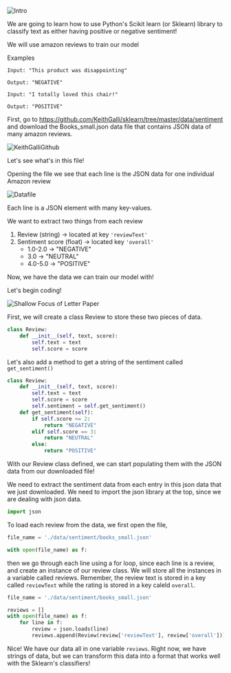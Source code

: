 

<!--title={Loading the training data}-->

![Intro](https://images.pexels.com/photos/281962/pexels-photo-281962.jpeg?auto=compress&cs=tinysrgb&dpr=2&h=200&w=200)

We are going to learn how to use Python's Scikit learn (or Sklearn) library to classify text as either having positive or negative sentiment!

We will use amazon reviews to train our model

Examples

```
Input: "This product was disappointing"

Output: "NEGATIVE"

Input: "I totally loved this chair!"

Output: "POSITIVE"
```

First, go to https://github.com/KeithGalli/sklearn/tree/master/data/sentiment and download the Books_small.json data file that contains JSON data of many amazon reviews.

![KeithGalliGithub](C:\Users\orang\Desktop\home\bitlab\machine_learning\KeithGalliGithub.png)



Let's see what's in this file!

Opening the file we see that each line is the JSON data for one individual Amazon review

![Datafile](C:\Users\orang\Desktop\home\bitlab\machine_learning\Datafile.png)

Each line is a JSON element with many key-values.

We want to extract two things from each review

1. Review (string)                     &rarr; located at key `'reviewText'`
2. Sentiment score (float)      &rarr; located key `'overall'`
   * 1.0-2.0  &rarr; "NEGATIVE"
   * 3.0         &rarr; "NEUTRAL"
   * 4.0-5.0  &rarr; "POSITIVE"



Now, we have the data we can train our model with!

Let's begin coding!



![Shallow Focus of Letter Paper](https://images.pexels.com/photos/1157151/pexels-photo-1157151.jpeg?auto=compress&cs=tinysrgb&h=750&w=1260)

First, we will create a class Review to store these two pieces of data.

```python
class Review:
    def __init__(self, text, score):
        self.text = text
        self.score = score
```

Let's also add a method to get a string of the sentiment called `get_sentiment()`

```python
class Review:
    def __init__(self, text, score):
        self.text = text
        self.score = score
        self.sentiment = self.get_sentiment()
    def get_sentiment(self):
        if self.score <= 2:
            return "NEGATIVE"
        elif self.score == 3:
            return "NEUTRAL"
        else:
            return "POSITIVE"
```

With our Review class defined, we can start populating them with the JSON data from our downloaded file!

We need to extract the sentiment data from each entry in this json data that we just downloaded. We need to import the json library at the top, since we are dealing with json data.

```python
import json
```

To load each review from the data, we first open the file,

```python
file_name = './data/sentiment/books_small.json'

with open(file_name) as f:
```

then we go through each line using a for loop, since each line is a review, and create an instance of our review class. We will store all the instances in a variable called reviews. Remember, the review text is stored in a key called `reviewText` while the rating is stored in a key caleld `overall`.

```python
file_name = './data/sentiment/books_small.json'

reviews = []
with open(file_name) as f:
    for line in f:
        review = json.loads(line)
        reviews.append(Review(review['reviewText'], review['overall']))
```

Nice! We have our data all in one variable `reviews`. Right now, we have strings of data, but we can transform this data into a format that works well with the Sklearn's classifiers!